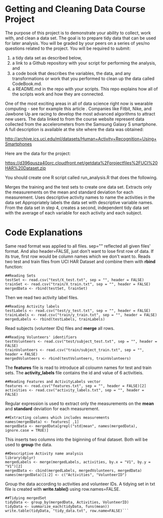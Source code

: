 # Getting and Cleaning Data Course Project 

The purpose of this project is to demonstrate your ability to collect, work with, and clean a data set. The goal is to prepare tidy data that can be used for later analysis. You will be graded by your peers on a series of yes/no questions related to the project. You will be required to submit: 
1. a tidy data set as described below, 
2. a link to a Github repository with your script for performing the analysis, and 
3. a code book that describes the variables, the data, and any transformations or work that you performed to clean up the data called CodeBook.md. 
4. a README.md in the repo with your scripts. This repo explains how all of the scripts work and how they are connected.

One of the most exciting areas in all of data science right now is wearable computing - see for example this article . Companies like Fitbit, Nike, and Jawbone Up are racing to develop the most advanced algorithms to attract new users. The data linked to from the course website represent data collected from the accelerometers from the Samsung Galaxy S smartphone. A full description is available at the site where the data was obtained:

http://archive.ics.uci.edu/ml/datasets/Human+Activity+Recognition+Using+Smartphones

Here are the data for the project:

https://d396qusza40orc.cloudfront.net/getdata%2Fprojectfiles%2FUCI%20HAR%20Dataset.zip

You should create one R script called run_analysis.R that does the following.

Merges the training and the test sets to create one data set.
Extracts only the measurements on the mean and standard deviation for each measurement.
Uses descriptive activity names to name the activities in the data set
Appropriately labels the data set with descriptive variable names.
From the data set in step 4, creates a second, independent tidy data set with the average of each variable for each activity and each subject.


# Code Explanations

Same read format was applied to all files. sep="" reflected all given files' format. And also header=FALSE, just don't want to lose first row of data. If its true, first row would be column names which we don't want to. 
Reads two test and train files from UCI HAR Dataset and combine them with **rbind** function:
``` 
##Reading Sets
testSet <- read.csv("test/X_test.txt", sep = "", header = FALSE)
trainSet <- read.csv("train/X_train.txt", sep = "", header = FALSE)
mergedData <- rbind(testSet, trainSet)
```
Then we read two activity label files. 
```
##Reading Activity labels
testLabels <- read.csv("test/y_test.txt", sep = "", header = FALSE)
trainLabels <- read.csv("train/y_train.txt", sep = "", header = FALSE)
mergedLabels <- rbind(testLabels, trainLabels)
```
Read subjects (volunteer IDs) files and **merge** all rows.
```
##Reading Volunteers' identifiers
testVolunteers <- read.csv("test/subject_test.txt", sep = "", header = FALSE)
trainVolunteers <- read.csv("train/subject_train.txt", sep = "", header = FALSE)
mergedVolunteers <- rbind(testVolunteers, trainVolunteers)
```
The **features** file is read to introduce all coloumn names for test and train sets. The **activity_labels** file contains the id and value of 6 activitieis. 
```
##Reading Features and ActivityLabels vector
features <- read.csv("features.txt", sep = "", header = FALSE)[2]
activities <- read.csv("activity_labels.txt", sep = "", header = FALSE)
```
Regular expression is used to extract only the measurements on the **mean** and **standard** deviation for each measurement. 
```
##Extracting columns which includes measurements
names(mergedData) <- features[ ,1]
mergedData <- mergedData[grepl("std|mean", names(mergedData), ignore.case = TRUE)]
```
This inserts two columns into the biginning of final dataset. Both will be used to **group** the data.
```
##Descriptive Activity name analysis
library(dplyr)
mergedLabels <- merge(mergedLabels, activities, by.x = "V1", by.y = "V1")[2]
mergedData <- cbind(mergedLabels, mergedVolunteers, mergedData)
names(mergedData)[1:2] <- c("Activities", "VolunteerID")
```
Group the data according to activities and volunteer IDs. A tidying set in txt file is created with **write.table()** using row.names=FALSE.
```
##Tidying mergedSet
tidyData <- group_by(mergedData, Activities, VolunteerID)
tidyData <- summarize_each(tidyData, funs(mean))
write.table(tidyData, "tidy_data.txt", row.name=FALSE)```
